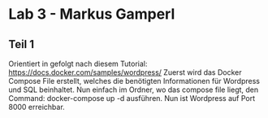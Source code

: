 # Lab 3 - Markus Gamperl
## Teil 1
Orientiert in gefolgt nach diesem Tutorial: https://docs.docker.com/samples/wordpress/ Zuerst wird das Docker Compose File erstellt, welches die benötigten Informationen für Wordpress und SQL beinhaltet.
Nun einfach im Ordner, wo das compose file liegt, den Command: docker-compose up -d ausführen. Nun ist Wordpress auf Port 8000 erreichbar.